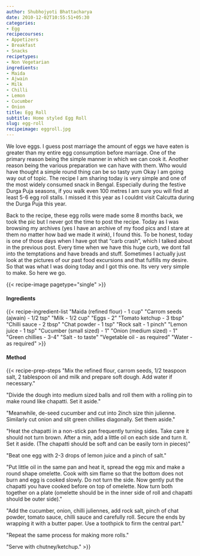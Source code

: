 ```yaml
---
author: Shubhojyoti Bhattacharya
date: 2010-12-02T10:55:51+05:30
categories:
- Egg
recipecourses:
- Appetizers
- Breakfast
- Snacks
recipetypes:
- Non Vegetarian
ingredients:
- Maida
- Ajwain
- Milk
- Chilli
- Lemon
- Cucumber
- Onion
title: Egg Roll
subtitle: Home styled Egg Roll
slug: egg-roll
recipeimage: eggroll.jpg
---
```


We love eggs. I guess post marriage the amount of eggs we have eaten is greater than my entire egg consumption before marriage. One of the primary reason being the simple manner in which we can cook it. Another reason being the various preparation we can have with them. Who would have thought a simple round thing can be so tasty yum Okay I am going way out of topic. The recipe I am sharing today is very simple and one of the most widely consumed snack in Bengal. Especially during the festive Durga Puja seasons, if you walk even 100 metres I am sure you will find at least 5-6 egg roll stalls.  I missed it this year as I couldnt visit Calcutta during the Durga Puja this year.

Back to the recipe, these egg rolls were made some 8 months back, we took the pic but I never got the time to post the recipe. Today as I was browsing my archives (yes I have an archive of my food pics and I stare at them no matter how bad we made it *wink*), I found this. To be honest, today is one of those days when I have got that “carb crash”, which I talked about in the previous post. Every time when we have this huge curb, we dont fall into the temptations and have breads and stuff. Sometimes I actually just look at the pictures of our past food excursions and that fulfills my desire. So that was what I was doing today and I got this one. Its very very simple to make. So here we go.

{{< recipe-image pagetype="single" >}}

#### Ingredients

{{< recipe-ingredient-list
"Maida (refined flour) - 1 cup"
"Carrom seeds (ajwain) - 1/2 tsp"
"Milk - 1/2 cup"
"Eggs - 2"
"Tomato ketchup - 3 tbsp"
"Chilli sauce - 2 tbsp"
"Chat powder - 1 tsp"
"Rock salt - 1 pinch"
"Lemon juice - 1 tsp"
"Cucumber (small sized) - 1"
"Onion (medium sized) - 1"
"Green chillies - 3-4"
"Salt - to taste"
"Vegetable oil - as required"
"Water - as required" >}}

#### Method

{{< recipe-prep-steps
"Mix the refined flour, carrom seeds, 1/2 teaspoon salt, 2 tablespoon oil and milk and prepare soft dough. Add water if necessary."

"Divide the dough into medium sized balls and roll them with a rolling pin to make round like chapatti. Set it aside."

"Meanwhile, de-seed cucumber and cut into 2inch size thin julienne. Similarly cut onion and slit green chillies diagonally. Set them aside."

"Heat the chapatti in a non-stick pan frequently turning sides. Take care it should not turn brown. After a min, add a little oil on each side and turn it. Set it aside. (The chapatti should be soft and can be easily torn in pieces)"

"Beat one egg with 2-3 drops of lemon juice and a pinch of salt."

"Put little oil in the same pan and heat it, spread the egg mix and make a round shape omelette. Cook with sim flame so that the bottom does not burn and egg is cooked slowly. Do not turn the side. Now gently put the chapatti you have cooked before on top of omelette. Now turn both together on a plate (omelette should be in the inner side of roll and chapatti should be outer side)."

"Add the cucumber, onion, chilli juliennes, add rock salt, pinch of chat powder, tomato sauce, chilli sauce and carefully roll. Secure the ends by wrapping it with a butter paper. Use a toothpick to firm the central part."

"Repeat the same process for making more rolls."

"Serve with chutney/ketchup." >}}

